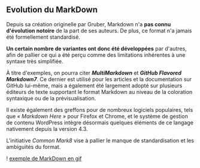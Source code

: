 ## Evolution du MarkDown

Depuis sa création originelle par Gruber, Markdown n'a **pas connu d'évolution notoire** de la part de ses auteurs. De plus, ce format n'a jamais été formellement standardisé.

**Un certain nombre de variantes ont donc été développées** par d'autres, afin de pallier ce qui a été perçu comme des limitations inhérentes à une syntaxe très simplifiée.

À titre d'exemples, on pourra citer __*MultiMarkdown*__ et __*GitHub Flavored Markdown7*__. Ce dernier est utilisé pour les articles et la documentation sur GitHub lui-même, mais a également été largement adopté sur plusieurs éditeurs de texte supportant le format Markdown au niveau de la coloration syntaxique ou de la prévisualisation.

Il existe également des greffons pour de nombreux logiciels populaires, tels que *« Markdown Here »* pour Firefox et Chrome, et le système de gestion de contenu WordPress intègre désormais quelques éléments de ce langage nativement depuis la version 4.3.

L'initiative *Common Mark8* vise à pallier le manque de standardisation et les ambiguïtés du format.

! [exemple de MarkDown en gif](/exemple.gif)